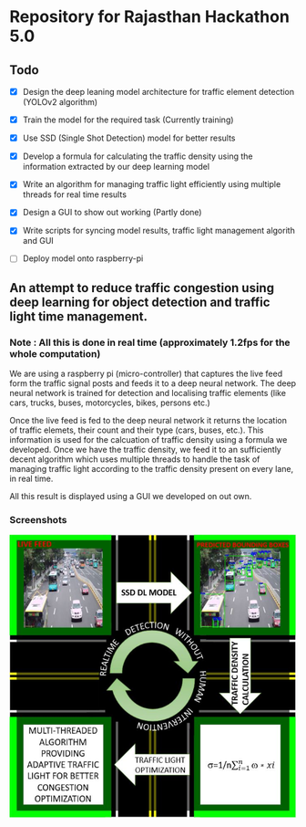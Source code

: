 # Repository for Rajasthan Hackathon 5.0

## Todo

- [x] Design the deep leaning model architecture for traffic element detection (YOLOv2 algorithm)
- [X] Train the model for the required task (Currently training)
- [x] Use SSD (Single Shot Detection) model for better results
- [x] Develop a formula for calculating the traffic density using the information extracted by our deep learning model 
- [x] Write an algorithm for managing traffic light efficiently using multiple threads for real time results
- [x] Design a GUI to show out working (Partly done)
- [x] Write scripts for syncing model results, traffic light management algorith and GUI 
- [ ] Deploy model onto raspberry-pi



## An attempt to reduce traffic congestion using deep learning for object detection and traffic light time management.

### Note : All this is done in real time (approximately 1.2fps for the whole computation)

We are using a raspberry pi (micro-controller) that captures the live feed form the traffic signal posts and feeds it to a deep neural network.
The deep neural network is trained for detection and localising traffic elements (like cars, trucks, buses, motorcycles, bikes, persons etc.)

Once the live feed is fed to the deep neural network it returns the location of traffic elemets, their count and their type (cars, buses, etc.).
This information is used for the calcuation of traffic density using a formula we developed.
Once we have the traffic density, we feed it to an sufficiently decent algorithm which uses multiple threads to handle the task of managing traffic light according to the traffic density present on every lane, in real time.

All this result is displayed using a GUI we developed on out own.

### Screenshots
<img
	src=./model.JPG
	allign='center'
/>
